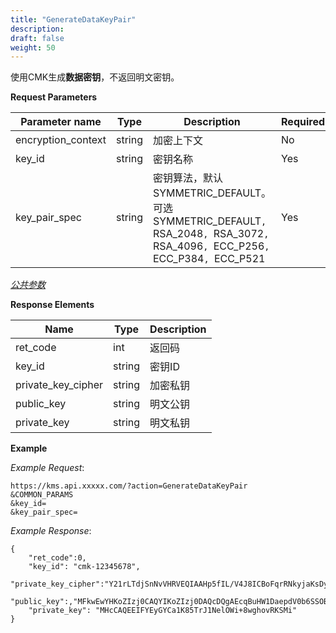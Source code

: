 ```yaml
---
title: "GenerateDataKeyPair"
description: 
draft: false
weight: 50
---
```


使用CMK生成**数据密钥**，不返回明文密钥。

**Request Parameters**

| Parameter name | Type | Description | Required |
| --- | --- | --- | --- |
| encryption_context | string | 加密上下文                                                   | No       |
| key_id             | string | 密钥名称                                                     | Yes      |
| key_pair_spec      | string | 密钥算法，默认SYMMETRIC_DEFAULT。可选SYMMETRIC_DEFAULT`, `RSA_2048`, `RSA_3072`, `RSA_4096`, `ECC_P256`, `ECC_P384`, `ECC_P521 | Yes      |

[_公共参数_](../../../parameters/)

**Response Elements**

| Name | Type | Description |
| --- | --- | --- |
| ret_code           | int    | 返回码      |
| key_id             | string | 密钥ID      |
| private_key_cipher | string | 加密私钥    |
| public_key         | string | 明文公钥    |
| private_key        | string | 明文私钥    |

**Example**

_Example Request_:

```
https://kms.api.xxxxx.com/?action=GenerateDataKeyPair
&COMMON_PARAMS
&key_id=
&key_pair_spec=
```

_Example Response_:

```
{
	"ret_code":0,
	"key_id": "cmk-12345678",
  "private_key_cipher":"Y21rLTdjSnNvVHRVEQIAAHp5fIL/V4J8ICBoFqrRNkyjaKsDyuLBRrw4t7ypJvWAWBFuO2gr8JSYdP1owH",
	"public_key":,"MFkwEwYHKoZIzj0CAQYIKoZIzj0DAQcDQgAEcqBuHW1DaepdV0b6SSOBVXKJ7HXxe7ZTxndohMy9vZCzmFJ"
	"private_key": "MHcCAQEEIFYEyGYCa1K85TrJ1NelOWi+8wghovRKSMi"
}
```
